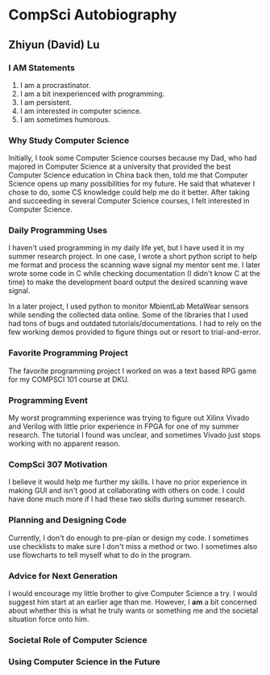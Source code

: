 # CompSci Autobiography
## Zhiyun (David) Lu


### I AM Statements

1. I am a procrastinator.
2. I am a bit inexperienced with programming.
3. I am persistent.
4. I am interested in computer science.
5. I am sometimes humorous.

### Why Study Computer Science
Initially, I took some Computer Science courses because my Dad, who had 
majored in Computer Science at a university that provided the best Computer
Science education in China back then, told me that Computer Science opens up
many possibilities for my future. He said that whatever I chose to do, some CS 
knowledge could help me do it better. After taking and succeeding in
several Computer Science courses, I felt interested in Computer Science. 

### Daily Programming Uses
I haven't used programming in my daily life yet, but I have used it in my 
summer research project. In one case, I wrote a short python script to help
me format and process the scanning wave signal my mentor sent me. I later
wrote some code in C while checking documentation (I didn't know C at the
time) to make the development board output the desired scanning wave signal.


In a later project, I used python to monitor MbientLab MetaWear sensors while
sending the collected data online. Some of the libraries that I used had tons 
of bugs and outdated tutorials/documentations. I had to rely on the few working
demos provided to figure things out or resort to trial-and-error. 
### Favorite Programming Project
The favorite programming project I worked on was a text based RPG game for my 
COMPSCI 101 course at DKU.

### Programming Event
My worst programming experience was trying to figure out Xilinx Vivado and 
Verilog with little prior experience in FPGA for one of my summer research. 
The tutorial I found was unclear, and sometimes Vivado just stops working
with no apparent reason.

### CompSci 307 Motivation
I believe it would help me further my skills. I have no prior experience in
making GUI and isn't good at collaborating with others on code. I could have
done much more if I had these two skills during summer research.

### Planning and Designing Code
Currently, I don't do enough to pre-plan or design my code. I sometimes use
checklists to make sure I don't miss a method or two. I sometimes also use 
flowcharts to tell myself what to do in the program.

### Advice for Next Generation
I would encourage my little brother to give Computer Science a try. I would
suggest him start at an earlier age than me. However, I **am** a bit concerned
about whether this is what he truly wants or something me and the societal
situation force onto him.

### Societal Role of Computer Science


### Using Computer Science in the Future
